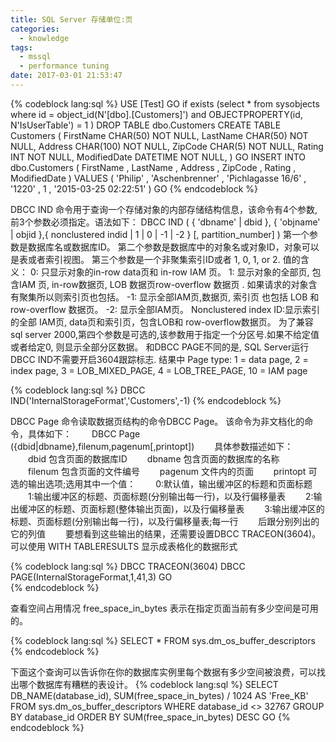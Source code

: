 ```yaml
---
title: SQL Server 存储单位:页
categories:
  - knowledge
tags:
  - mssql
  - performance tuning 
date: 2017-03-01 21:53:47
---
```


<!--more-->

{% codeblock lang:sql %}
USE [Test]
GO
if exists (select * from sysobjects where id =  object_id(N'[dbo].[Customers]') and OBJECTPROPERTY(id, N'IsUserTable') = 1 )
DROP TABLE dbo.Customers
CREATE TABLE Customers
(
   FirstName CHAR(50) NOT NULL,
   LastName CHAR(50) NOT NULL,
   Address CHAR(100) NOT NULL,
   ZipCode CHAR(5) NOT NULL,
   Rating INT NOT NULL,
   ModifiedDate DATETIME NOT NULL,
)
GO
INSERT INTO dbo.Customers
        ( FirstName ,
          LastName ,
          Address ,
          ZipCode ,
          Rating ,
          ModifiedDate
        )
VALUES  ( 'Philip' , 
          'Aschenbrenner' ,
          'Pichlagasse 16/6' , 
          '1220' , 
          1 ,
          '2015-03-25 02:22:51' 
        )
GO
{% endcodeblock %}  

DBCC IND 命令用于查询一个存储对象的内部存储结构信息，该命令有4个参数, 前3个参数必须指定。语法如下：
DBCC IND ( { 'dbname' | dbid }, { 'objname' | objid },{ nonclustered indid | 1 | 0 | -1 | -2 } [, partition_number] )
第一个参数是数据库名或数据库ID。
第二个参数是数据库中的对象名或对象ID，对象可以是表或者索引视图。
第三个参数是一个非聚集索引ID或者 1, 0, 1, or 2. 值的含义：
 0: 只显示对象的in-row data页和 in-row IAM 页。
 1: 显示对象的全部页, 包含IAM 页, in-row数据页, LOB 数据页row-overflow 数据页 . 如果请求的对象含有聚集所以则索引页也包括。
 -1: 显示全部IAM页,数据页, 索引页 也包括 LOB 和row-overflow 数据页。
 -2: 显示全部IAM页。
 Nonclustered index ID:显示索引的全部 IAM页, data页和索引页，包含LOB和 row-overflow数据页。
为了兼容sql server 2000,第四个参数是可选的,该参数用于指定一个分区号.如果不给定值或者给定0, 则显示全部分区数据。
和DBCC PAGE不同的是, SQL Server运行DBCC IND不需要开启3604跟踪标志.
结果中 Page type: 1 = data page, 2 = index page, 3 = LOB_MIXED_PAGE, 4 = LOB_TREE_PAGE, 10 = IAM page   

{% codeblock lang:sql %}
DBCC IND('InternalStorageFormat','Customers',-1)
{% endcodeblock %}

DBCC Page 命令读取数据页结构的命令DBCC Page。
该命令为非文档化的命令，具体如下： 
　　DBCC Page ({dbid|dbname},filenum,pagenum[,printopt])
　　具体参数描述如下：
　　dbid 包含页面的数据库ID
　　dbname 包含页面的数据库的名称
　　filenum 包含页面的文件编号
　　pagenum 文件内的页面
　　printopt 可选的输出选项;选用其中一个值：
　　0:默认值，输出缓冲区的标题和页面标题
　　1:输出缓冲区的标题、页面标题(分别输出每一行)，以及行偏移量表
　　2:输出缓冲区的标题、页面标题(整体输出页面)，以及行偏移量表
　　3:输出缓冲区的标题、页面标题(分别输出每一行)，以及行偏移量表;每一行
　　后跟分别列出的它的列值
　　要想看到这些输出的结果，还需要设置DBCC TRACEON(3604)。
可以使用 WITH TABLERESULTS 显示成表格化的数据形式

{% codeblock lang:sql %}
DBCC TRACEON(3604)
DBCC PAGE(InternalStorageFormat,1,41,3) 
GO    
{% endcodeblock %}

查看空间占用情况
free_space_in_bytes 表示在指定页面当前有多少空间是可用的。

{% codeblock lang:sql %}
SELECT * FROM sys.dm_os_buffer_descriptors
{% endcodeblock %}

下面这个查询可以告诉你在你的数据库实例里每个数据有多少空间被浪费，可以找出哪个数据库有糟糕的表设计。
{% codeblock lang:sql %}
SELECT
DB_NAME(database_id),
SUM(free_space_in_bytes) / 1024 AS 'Free_KB'
FROM sys.dm_os_buffer_descriptors
WHERE database_id <> 32767
GROUP BY database_id
ORDER BY SUM(free_space_in_bytes) DESC
GO
{% endcodeblock %}